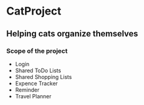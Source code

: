 # CatProject
## Helping cats organize themselves
### Scope of the project
* Login
* Shared ToDo Lists
* Shared Shopping Lists
* Expence Tracker
* Reminder
* Travel Planner